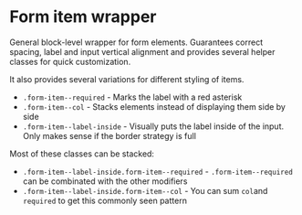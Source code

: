 # Form item wrapper

General block-level wrapper for form elements. Guarantees correct spacing, label and input vertical alignment and provides several helper classes for quick customization.

It also provides several variations for different styling of items.

- `.form-item--required`		- Marks the label with a red asterisk
- `.form-item--col`				- Stacks elements instead of displaying them side by side
- `.form-item--label-inside`	- Visually puts the label inside of the input. Only makes sense if the border strategy is full

Most of these classes can be stacked:

- `.form-item--label-inside.form-item--required`	- `.form-item--required` can be combinated with the other modifiers
- `.form-item--label-inside.form-item--col`	- You can sum `col`and `required` to get this commonly seen pattern
